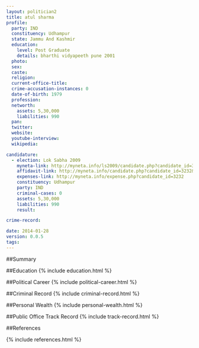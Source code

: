 ```yaml
---
layout: politician2
title: atul sharma
profile: 
  party: IND
  constituency: Udhampur
  state: Jammu And Kashmir
  education: 
    level: Post Graduate
    details: bharthi vidyapeeth pune 2001
  photo: 
  sex: 
  caste: 
  religion: 
  current-office-title: 
  crime-accusation-instances: 0
  date-of-birth: 1979
  profession: 
  networth: 
    assets: 5,30,000
    liabilities: 990
  pan: 
  twitter: 
  website: 
  youtube-interview: 
  wikipedia: 

candidature: 
  - election: Lok Sabha 2009
    myneta-link: http://myneta.info/ls2009/candidate.php?candidate_id=3232
    affidavit-link: http://myneta.info/candidate.php?candidate_id=3232&scan=original
    expenses-link: http://myneta.info/expense.php?candidate_id=3232
    constituency: Udhampur 
    party: IND
    criminal-cases: 0
    assets: 5,30,000
    liabilities: 990
    result:  

crime-record: 

date: 2014-01-28
version: 0.0.5
tags: 
---
```

##Summary


##Education
{% include education.html %}


##Political Career
{% include political-career.html %}


##Criminal Record
{% include criminal-record.html %}


##Personal Wealth
{% include personal-wealth.html %}


##Public Office Track Record
{% include track-record.html %}


##References


{% include references.html %}